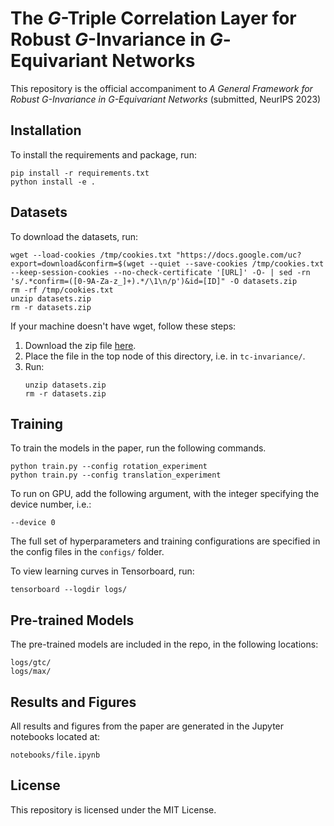 # The $G$-Triple Correlation Layer for Robust $G$-Invariance in $G$-Equivariant Networks

This repository is the official accompaniment to _A General Framework for Robust G-Invariance in G-Equivariant Networks_ (submitted, NeurIPS 2023)

## Installation

To install the requirements and package, run:

```
pip install -r requirements.txt
python install -e .
```

## Datasets

To download the datasets, run:

```
wget --load-cookies /tmp/cookies.txt "https://docs.google.com/uc?export=download&confirm=$(wget --quiet --save-cookies /tmp/cookies.txt --keep-session-cookies --no-check-certificate '[URL]' -O- | sed -rn 's/.*confirm=([0-9A-Za-z_]+).*/\1\n/p')&id=[ID]" -O datasets.zip 
rm -rf /tmp/cookies.txt
unzip datasets.zip
rm -r datasets.zip
```


If your machine doesn't have wget, follow these steps: 
1. Download the zip file [here]([URL]).
2. Place the file in the top node of this directory, i.e. in `tc-invariance/`.
3. Run:
    ```
    unzip datasets.zip
    rm -r datasets.zip
    ```

## Training

To train the models in the paper, run the following commands.

```
python train.py --config rotation_experiment
python train.py --config translation_experiment
```

To run on GPU, add the following argument, with the integer specifying the device number, i.e.:


```
--device 0
```

The full set of hyperparameters and training configurations are specified in the config files in the ```configs/``` folder.

To view learning curves in Tensorboard, run:
```
tensorboard --logdir logs/
```

## Pre-trained Models

The pre-trained models are included in the repo, in the following locations:

```
logs/gtc/
logs/max/
```


## Results and Figures

All results and figures from the paper are generated in the Jupyter notebooks located at:

```
notebooks/file.ipynb
```

## License

This repository is licensed under the MIT License.  
